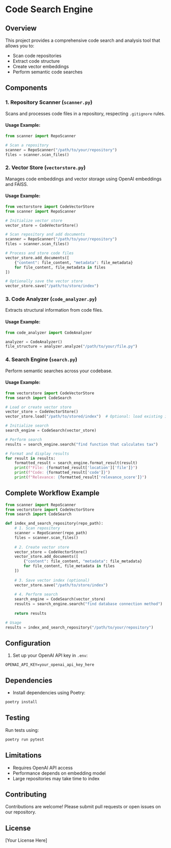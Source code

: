 # Code Search Engine

## Overview

This project provides a comprehensive code search and analysis tool that allows you to:
- Scan code repositories
- Extract code structure
- Create vector embeddings
- Perform semantic code searches

## Components

### 1. Repository Scanner (`scanner.py`)
Scans and processes code files in a repository, respecting `.gitignore` rules.

#### Usage Example:
```python
from scanner import RepoScanner

# Scan a repository
scanner = RepoScanner("/path/to/your/repository")
files = scanner.scan_files()
```

### 2. Vector Store (`vectorstore.py`)
Manages code embeddings and vector storage using OpenAI embeddings and FAISS.

#### Usage Example:
```python
from vectorstore import CodeVectorStore
from scanner import RepoScanner

# Initialize vector store
vector_store = CodeVectorStore()

# Scan repository and add documents
scanner = RepoScanner("/path/to/your/repository")
files = scanner.scan_files()

# Process and store code files
vector_store.add_documents([
    {"content": file_content, "metadata": file_metadata} 
    for file_content, file_metadata in files
])

# Optionally save the vector store
vector_store.save("/path/to/store/index")
```

### 3. Code Analyzer (`code_analyzer.py`)
Extracts structural information from code files.

#### Usage Example:
```python
from code_analyzer import CodeAnalyzer

analyzer = CodeAnalyzer()
file_structure = analyzer.analyze("/path/to/your/file.py")
```

### 4. Search Engine (`search.py`)
Perform semantic searches across your codebase.

#### Usage Example:
```python
from vectorstore import CodeVectorStore
from search import CodeSearch

# Load or create vector store
vector_store = CodeVectorStore()
vector_store.load("/path/to/stored/index")  # Optional: load existing index

# Initialize search
search_engine = CodeSearch(vector_store)

# Perform search
results = search_engine.search("find function that calculates tax")

# Format and display results
for result in results:
    formatted_result = search_engine.format_result(result)
    print(f"File: {formatted_result['location']['file']}")
    print(f"Code: {formatted_result['code']}")
    print(f"Relevance: {formatted_result['relevance_score']}")
```

## Complete Workflow Example

```python
from scanner import RepoScanner
from vectorstore import CodeVectorStore
from search import CodeSearch

def index_and_search_repository(repo_path):
    # 1. Scan repository
    scanner = RepoScanner(repo_path)
    files = scanner.scan_files()
    
    # 2. Create vector store
    vector_store = CodeVectorStore()
    vector_store.add_documents([
        {"content": file_content, "metadata": file_metadata} 
        for file_content, file_metadata in files
    ])
    
    # 3. Save vector index (optional)
    vector_store.save("/path/to/store/index")
    
    # 4. Perform search
    search_engine = CodeSearch(vector_store)
    results = search_engine.search("find database connection method")
    
    return results

# Usage
results = index_and_search_repository("/path/to/your/repository")
```

## Configuration

1. Set up your OpenAI API key in `.env`:
```
OPENAI_API_KEY=your_openai_api_key_here
```

## Dependencies

- Install dependencies using Poetry:
```bash
poetry install
```

## Testing

Run tests using:
```bash
poetry run pytest
```

## Limitations

- Requires OpenAI API access
- Performance depends on embedding model
- Large repositories may take time to index

## Contributing

Contributions are welcome! Please submit pull requests or open issues on our repository.

## License

[Your License Here]